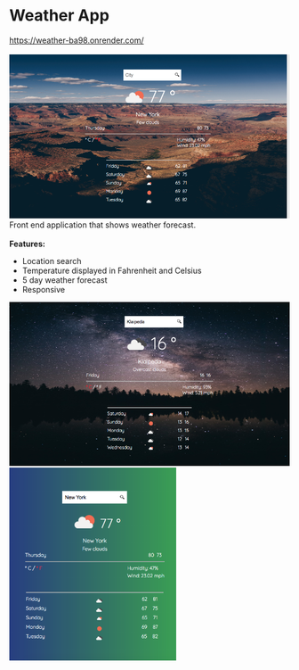 # Weather App
https://weather-ba98.onrender.com/
<br/>
<br/>
<img src="docs/main.png" width="700px">
Front end application that shows weather forecast.
<br/>
<br/>
<b>Features:</b>

* Location search
* Temperature displayed in Fahrenheit and Celsius
* 5 day weather forecast
* Responsive

<img src="docs/night.png" width="700px">
<img src="docs/responsive.png" width="300px">
